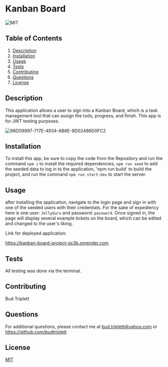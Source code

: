 # Kanban Board

![MIT](https://img.shields.io/badge/License-MIT-yellow.svg)

## Table of Contents

1. [Description](#description)
2. [Installation](#installation)
3. [Usage](#usage)
4. [Tests](#tests)
5. [Contributing](#contributing)
6. [Questions](#questions)
7. [License](#license)

## Description

This application allows a user to sign into a Kanban Board, which is a task management tool that can assign the todo, progress, and finish. This app is for JWT testing purposes.


![98D09997-717E-4934-AB6E-9D02486D0FC2](https://github.com/user-attachments/assets/4a0a9c23-4cd1-48dc-9bf5-67c2124a9e7d)


## Installation

To install this app, be sure to copy the code from the Repository and run the command `npm i` to install the required dependencies, `npm run seed` to add the seeded data to log in to the application, 'npm run build' to build the project, and run the command `npm run start:dev` to start the server.

## Usage

after installing the application, navigate to the login page and sign in with one of the seeded users with their credentials. For the sake of expediency here is one user: `JollyGuru` and password: `password`. Once signed in, the page will display several example tickets on the board, which can be edited and changed to the user's liking.

Link for deployed application:

https://kanban-board-project-gx3b.onrender.com

## Tests

All testing was done via the terminal.

## Contributing

Bud Triplett


## Questions

For additional questions, please contact me at bud.triplett@yahoo.com or https://github.com/budtriplett

## License

[MIT](https://opensource.org/licenses/MIT)

